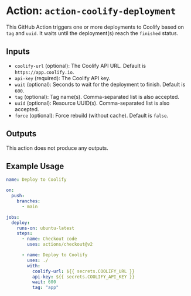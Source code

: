 # Action: `action-coolify-deployment`

This GitHub Action triggers one or more deployments to Coolify based on `tag` and `uuid`. It waits until the deployment(s) reach the `finished` status.

## Inputs

- `coolify-url` (optional): The Coolify API URL. Default is `https://app.coolify.io`.
- `api-key` (required): The Coolify API key.
- `wait` (optional): Seconds to wait for the deployment to finish. Default is `600`.
- `tag` (optional): Tag name(s). Comma-separated list is also accepted.
- `uuid` (optional): Resource UUID(s). Comma-separated list is also accepted.
- `force` (optional): Force rebuild (without cache). Default is `false`.

## Outputs

This action does not produce any outputs.

## Example Usage

```yaml
name: Deploy to Coolify

on:
  push:
    branches:
      - main

jobs:
  deploy:
    runs-on: ubuntu-latest
    steps:
      - name: Checkout code
        uses: actions/checkout@v2

      - name: Deploy to Coolify
        uses: ./
        with:
          coolify-url: ${{ secrets.COOLIFY_URL }}
          api-key: ${{ secrets.COOLIFY_API_KEY }}
          wait: 600
          tag: "app"
```
